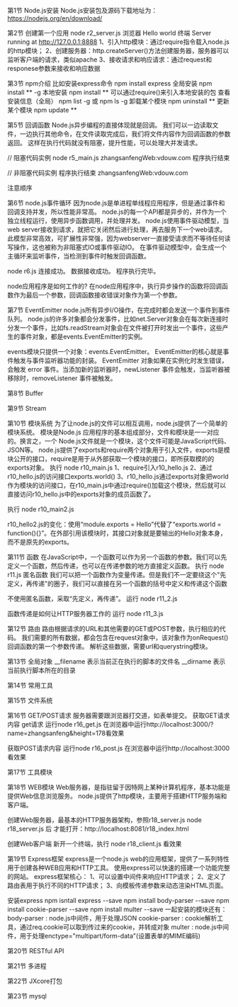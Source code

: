 
第1节 Node.js安装
Node.js安装包及源码下载地址为：https://nodejs.org/en/download/


第2节 创建第一个应用
node r2_server.js
浏览器 Hello world
终端 Server running at http://127.0.0.1:8888
1、引入http模块：通过require指令载入node.js的http模块；
2、创建服务器：http.createServer()方法创建服务器，服务器可以监听客户端的请求，类似apache
3、接收请求和响应请求：通过request和responese参数来接收和响应数据


第3节 npm介绍
比如安装express命令 npm install express
全局安装 npm install ** -g
本地安装 npm install ** 可以通过require()来引入本地安装的包
查看安装信息（全局） npm list -g 或 npm ls -g
卸载某个模块 npm uninstall **
更新某个模块 npm update **


第5节 回调函数
Node.js异步编程的直接体现就是回调。
我们可以一边读取文件，一边执行其他命令，在文件读取完成后，我们将文件内容作为回调函数的参数返回。
这样在执行代码就没有阻塞，提升性能，可以处理大并发请求。

// 阻塞代码实例
node r5_main.js
zhangsanfengWeb:vdouw.com
程序执行结束

// 非阻塞代码实例
程序执行结束
zhangsanfengWeb:vdouw.com

注意顺序


第6节 node.js事件循环
因为node.js是单进程单线程应用程序，但是通过事件和回调支持并发，所以性能非常高。
node.js的每一个API都是异步的，并作为一个独立线程运行，使用异步函数调用，并处理并发。
node.js使用事件驱动模型，当web server接收到请求，就把它关闭然后进行处理，再去服务下一个web请求。
此模型非常高效，可扩展性非常强，因为webserver一直接受请求而不等待任何读写操作，这也被称为非阻塞式IO或事件驱动IO。
在事件驱动模型中，会生成一个主循环来监听事件，当检测到事件时触发回调函数。

node r6.js
连接成功。
数据接收成功。
程序执行完毕。

node应用程序是如何工作的?
在node应用程序中，执行异步操作的函数将回调函数作为最后一个参数，回调函数接收错误对象作为第一个参数。


第7节 EventEmitter
node.js所有异步I/O操作，在完成时都会发送一个事件到事件队列。
node.js的许多对象都会分发事件，比如net.Server对象会在每次新连接时分发一个事件，比如fs.readStream对象会在文件被打开时发出一个事件，这些产生的事件对象，都是events.EventEmitter的实例。

events模块只提供一个对象：events.EventEmitter。
EventEmitter的核心就是事件触发与事件监听器功能的封装。
EventEmitter 对象如果在实例化时发生错误，会触发 error 事件。当添加新的监听器时，newListener 事件会触发，当监听器被移除时，removeListener 事件被触发。


第8节 Buffer


第9节 Stream


第10节 模块系统
为了让node.js的文件可以相互调用，node.js提供了一个简单的模块系统。
模块是Node.js 应用程序的基本组成部分，文件和模块是一一对应的。换言之，一个 Node.js文件就是一个模块，这个文件可能是JavaScript代码、JSON等。
node.js提供了exports和require两个对象用于引入文件，exports是模块公开的接口，require是用于从外部获取一个模块的接口，即所获取模的的exports对象。
执行 node r10_main.js
1、require引入r10_hello.js
2、通过r10_hello.js的访问接口exports.world()
3、r10_hello.js通过exports对象把world作为模块的访问接口，在r10_main.js中通过require()加载这个模块，然后就可以直接访问r10_hello.js中的exports对象的成员函数了。

执行 node r10_main2.js

r10_hello2.js的变化：使用“module.exports = Hello”代替了“exports.world = function(){}”。在外部引用该模块时，其接口对象就是要输出的Hello对象本身，而不是原先的exports。


第11节 函数
在JavaScript中，一个函数可以作为另一个函数的参数。我们可以先定义一个函数，然后传递，也可以在传递参数的地方直接定义函数。
执行 node r11.js
匿名函数
我们可以把一个函数作为变量传递。但是我们不一定要绕这个"先定义，再传递"的圈子，我们可以直接在另一个函数的括号中定义和传递这个函数

不使用匿名函数，采取“先定义，再传递”。
运行 node r11_2.js

函数传递是如何让HTTP服务器工作的
运行 node r11_3.js


第12节 路由
路由根据请求的URL和其他需要的GET或POST参数，执行相应的代码。
我们需要的所有数据，都会包含在request对象中，该对象作为onRequest()回调函数的第一个参数传递。
解析这些数据，需要url和querystring模块。


第13节 全局对象
__filename 表示当前正在执行的脚本的文件名
__dirname 表示当前执行脚本所在的目录


第14节 常用工具


第15节 文件系统


第16节 GET/POST请求
服务器需要跟浏览器打交道，如表单提交。
获取GET请求内容
get请求
运行node r16_get.js
在浏览器中运行http://localhost:3000/?name=zhangsanfeng&height=178看效果

获取POST请求内容
运行node r16_post.js
在浏览器中运行http://localhost:3000看效果


第17节 工具模块


第18节 WEB模块
Web服务器，是指驻留于因特网上某种计算机程序，基本功能是提供Web信息浏览服务。
node.js提供了http模块，主要用于搭建HTTP服务端和客户端。

创建Web服务器，最基本的HTTP服务器架构，参照r18_server.js
node r18_server.js 后
才能打开：http://localhost:8081/r18_index.html

创建Web客户端
新开一个终端，执行 node r18_client.js 看效果


第19节 Express框架
express是一个node.js web的应用框架，提供了一系列特性用于创建各种WEB应用和HTTP工具。
使用express可以快速的搭建一个功能完整的网站。
express框架核心：
1、可以设置中间件来响应HTTP请求；
2、定义了路由表用于执行不同的HTTP请求；
3、向模板传递参数来动态渲染HTML页面。

安装express
npm isntall express --save
npm install body-parser --save
npm install cookie-parser --save
npm install multer --save
一起安装的模块还有：
body-parser : node.js中间件，用于处理JSON
cookie-parser : cookie解析工具，通过req.cookie可以取到传过来的cookie，并转成对象
multer : node.js中间件，用于处理enctype="multipart/form-data"(设置表单的MIME编码)





第20节 RESTful API


第21节 多进程


第22节 JXcore打包


第23节 mysql








